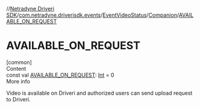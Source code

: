//[Netradyne Driveri SDK](../../../index.md)/[com.netradyne.driverisdk.events](../../index.md)/[EventVideoStatus](../index.md)/[Companion](index.md)/[AVAILABLE_ON_REQUEST](-a-v-a-i-l-a-b-l-e_-o-n_-r-e-q-u-e-s-t.md)



# AVAILABLE_ON_REQUEST  
[common]  
Content  
const val [AVAILABLE_ON_REQUEST](-a-v-a-i-l-a-b-l-e_-o-n_-r-e-q-u-e-s-t.md): [Int](https://kotlinlang.org/api/latest/jvm/stdlib/kotlin/-int/index.html) = 0  
More info  


Video is available on Driveri and authorized users can send upload request to Driveri.

  



